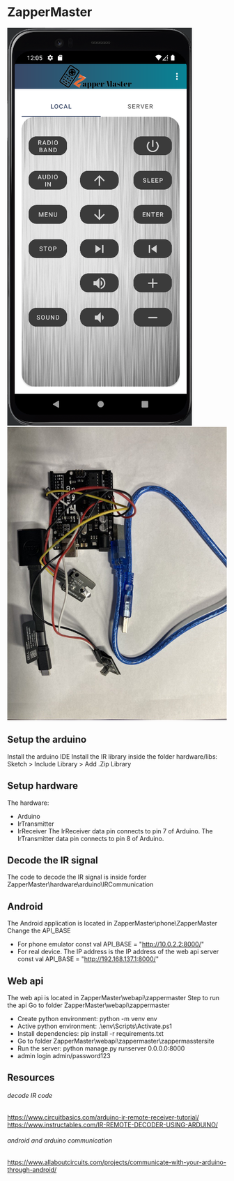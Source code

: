 # ZapperMaster
![screenshot](https://github.com/barrydoan/ZapperMaster/blob/master/remote%20on%20phone.png?raw=true)
![screenshot](https://github.com/barrydoan/ZapperMaster/blob/master/hardware.jpg?raw=true)
## Setup the arduino
Install the arduino IDE
Install the IR library inside the folder hardware/libs:
Sketch > Include Library > Add .Zip Library
## Setup hardware
The hardware:
- Arduino
- IrTransmitter
- IrReceiver
The IrReceiver data pin connects to pin 7 of Arduino.
The IrTransmitter data pin connects to pin 8 of Arduino.

## Decode the IR signal
The code to decode the IR signal is inside forder ZapperMaster\hardware\arduino\IRCommunication

## Android
The Android application is located in ZapperMaster\phone\ZapperMaster
Change the API_BASE
- For phone emulator
const val API_BASE = "http://10.0.2.2:8000/"
- For real device. The IP address is the IP address of the web api server
const val API_BASE = "http://192.168.137.1:8000/"

## Web api
The web api is located in ZapperMaster\webapi\zappermaster
Step to run the api
Go to folder ZapperMaster\webapi\zappermaster
- Create python environment: python -m venv env
- Active python environment: .\env\Scripts\Activate.ps1
- Install dependencies: pip install -r requirements.txt
- Go to folder ZapperMaster\webapi\zappermaster\zappermasstersite
- Run the server: python manage.py runserver 0.0.0.0:8000
- admin login admin/password123

## Resources
###### decode IR code
https://www.circuitbasics.com/arduino-ir-remote-receiver-tutorial/
https://www.instructables.com/IR-REMOTE-DECODER-USING-ARDUINO/
###### android and arduino communication
https://www.allaboutcircuits.com/projects/communicate-with-your-arduino-through-android/
